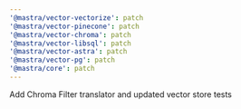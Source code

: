 ```yaml
---
'@mastra/vector-vectorize': patch
'@mastra/vector-pinecone': patch
'@mastra/vector-chroma': patch
'@mastra/vector-libsql': patch
'@mastra/vector-astra': patch
'@mastra/vector-pg': patch
'@mastra/core': patch
---
```


Add Chroma Filter translator and updated vector store tests
